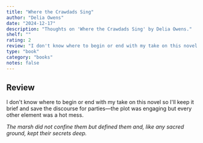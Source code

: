 ```yaml
---
title: "Where the Crawdads Sing"
author: "Delia Owens"
date: "2024-12-17"
description: "Thoughts on 'Where the Crawdads Sing' by Delia Owens."
shelf: ""
rating: 2
review: "I don't know where to begin or end with my take on this novel so I'll keep it brief and save the discourse for parties—the plot was engaging but every other element was a hot mess.<br/><br/><i>The marsh did not confine them but defined them and, like any sacred ground, kept their secrets deep.</i>"
type: "book"
category: "books"
notes: false
---
```


## Review 

I don't know where to begin or end with my take on this novel so I'll keep it brief and save the discourse for parties—the plot was engaging but every other element was a hot mess. 

  

 _The marsh did not confine them but defined them and, like any sacred ground, kept their secrets deep._

